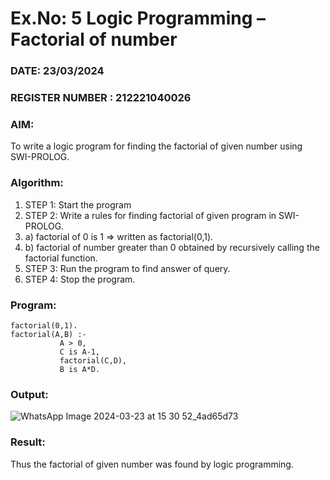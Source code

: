 # Ex.No: 5   Logic Programming – Factorial of number   
### DATE: 23/03/2024                                                                           
### REGISTER NUMBER : 212221040026
### AIM: 
To  write  a logic program for finding the factorial of given number using SWI-PROLOG. 
### Algorithm:
1. STEP 1: Start the program
2. STEP 2:  Write a rules for finding factorial of given program in SWI-PROLOG.
3.   a)	factorial of 0 is 1 => written as factorial(0,1).
4.   b)	factorial of number greater than 0 obtained by recursively calling the factorial    function.
5. STEP 3: Run the program  to find answer of  query.
6. STEP 4: Stop the program.

### Program:

```
factorial(0,1).
factorial(A,B) :-  
           A > 0, 
           C is A-1,
           factorial(C,D),
           B is A*D.
```

### Output:
![WhatsApp Image 2024-03-23 at 15 30 52_4ad65d73](https://github.com/snoopydj911/AI_Lab_2023-24/assets/122033587/2088ad5f-c822-47be-b4dd-43a14215d26c)



### Result:
Thus the factorial of given number was found by logic programming. 
